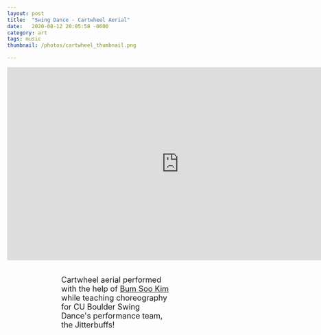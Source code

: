 ```yaml
---
layout: post
title:  "Swing Dance - Cartwheel Aerial"
date:   2020-08-12 20:05:58 -0600
category: art
tags: music
thumbnail: /photos/cartwheel_thumbnail.png

---
```



<iframe width="800" height="450" src="https://www.youtube.com/embed/7C7w3S1tBCM" frameborder="0" allow="accelerometer; autoplay; encrypted-media; gyroscope; picture-in-picture" allowfullscreen class="center"></iframe>

<br>

<p style="width: 50%" class="center">Cartwheel aerial performed with the help of <a href="https://abumsoo.github.io/">Bum Soo Kim</a> while teaching choreography for CU Boulder Swing Dance's performance team, the Jitterbuffs!</p>


<style>
  .center {
  display: block;
  margin-left: auto;
  margin-right: auto;
  }

  p{
    font-size:18px;
  }
</style>
